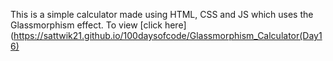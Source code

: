This is a simple calculator made using HTML, CSS and JS which uses the Glassmorphism effect.
To view [click here](https://sattwik21.github.io/100daysofcode/Glassmorphism_Calculator(Day16)
